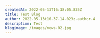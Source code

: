 ```yaml
---
createdAt: 2022-05-13T16:38:05.835Z
title: Test Blog
author: 2022-05-13t16-37-14-023z-author-4
description: Test
blogimage: /images/news-02.jpg
---
```

